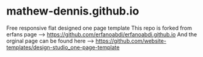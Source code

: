 # mathew-dennis.github.io
Free responsive flat designed one page template
 This repo is forked from erfans page --> https://github.com/erfanoabdi/erfanoabdi.github.io
 And the orginal page can be found here --> https://github.com/website-templates/design-studio_one-page-template
